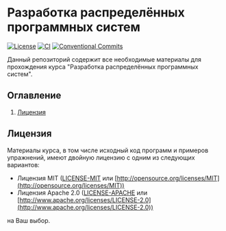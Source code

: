 # Разработка распределённых программных систем

[![License](https://img.shields.io/badge/license-MIT%2FApache-blue.svg)](https://github.com/FilaCo/hse_ddss_course#лицензия)
[![CI](https://github.com/FilaCo/hse_ddss_course/workflows/CI/badge.svg)](https://github.com/FilaCo/hse_ddss_course/workflows/CI)
[![Conventional Commits](https://img.shields.io/badge/Conventional%20Commits-1.0.0-%23FE5196?logo=conventionalcommits&logoColor=white)](https://conventionalcommits.org)

Данный репозиторий содержит все необходимые материалы для прохождения курса "Разработка распределённых программных
систем".

## Оглавление

1. [Лицензия](#лицензия)

## Лицензия

Материалы курса, в том числе исходный код программ и примеров упражнений, имеют двойную лицензию с одним из следующих
вариантов:

* Лицензия MIT ([LICENSE-MIT](LICENSE-MIT) или [http://opensource.org/licenses/MIT](http://opensource.org/licenses/MIT))
* Лицензия Apache 2.0 ([LICENSE-APACHE](LICENSE-APACHE)
  или [http://www.apache.org/licenses/LICENSE-2.0](http://www.apache.org/licenses/LICENSE-2.0))

на Ваш выбор.